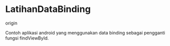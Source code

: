 # LatihanDataBinding
origin

Contoh aplikasi android yang menggunakan data binding sebagai pengganti fungsi findViewById.
